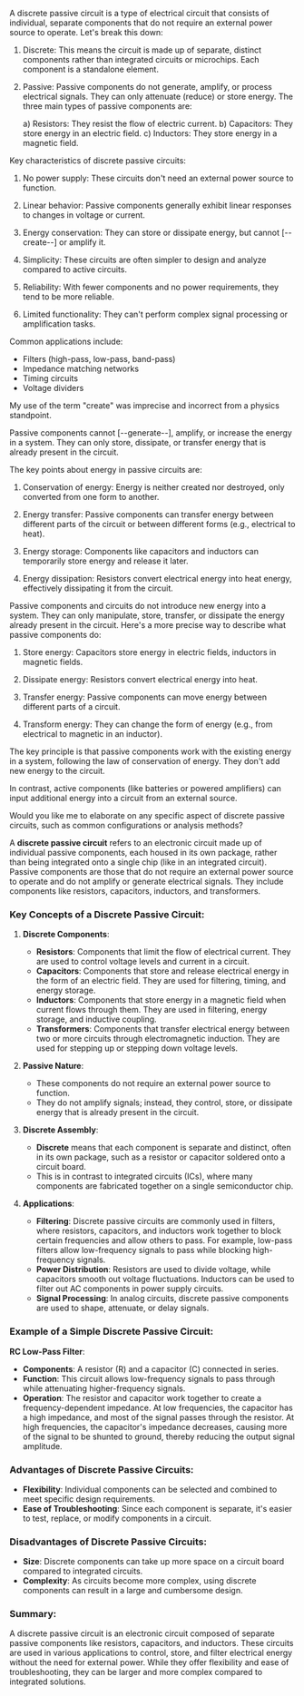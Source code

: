 A discrete passive circuit is a type of electrical circuit that consists of individual, separate components that do not require an external power source to operate. Let's break this down:

1. Discrete:
   This means the circuit is made up of separate, distinct components rather than integrated circuits or microchips. Each component is a standalone element.

2. Passive:
   Passive components do not generate, amplify, or process electrical signals. They can only attenuate (reduce) or store energy. The three main types of passive components are:

   a) Resistors: They resist the flow of electric current.
   b) Capacitors: They store energy in an electric field.
   c) Inductors: They store energy in a magnetic field.

Key characteristics of discrete passive circuits:

1. No power supply: These circuits don't need an external power source to function.

2. Linear behavior: Passive components generally exhibit linear responses to changes in voltage or current.

3. Energy conservation: They can store or dissipate energy, but cannot [--create--] or amplify it.

4. Simplicity: These circuits are often simpler to design and analyze compared to active circuits.

5. Reliability: With fewer components and no power requirements, they tend to be more reliable.

6. Limited functionality: They can't perform complex signal processing or amplification tasks.

Common applications include:
- Filters (high-pass, low-pass, band-pass)
- Impedance matching networks
- Timing circuits
- Voltage dividers

My use of the term "create" was imprecise and incorrect from a physics standpoint.

Passive components cannot [--generate--], amplify, or increase the energy in a system. They can only store, dissipate, or transfer energy that is already present in the circuit.

The key points about energy in passive circuits are:

1. Conservation of energy: Energy is neither created nor destroyed, only converted from one form to another.

2. Energy transfer: Passive components can transfer energy between different parts of the circuit or between different forms (e.g., electrical to heat).

3. Energy storage: Components like capacitors and inductors can temporarily store energy and release it later.

4. Energy dissipation: Resistors convert electrical energy into heat energy, effectively dissipating it from the circuit.


Passive components and circuits do not introduce new energy into a system. They can only manipulate, store, transfer, or dissipate the energy already present in the circuit. Here's a more precise way to describe what passive components do:

1. Store energy: Capacitors store energy in electric fields, inductors in magnetic fields.

2. Dissipate energy: Resistors convert electrical energy into heat.

3. Transfer energy: Passive components can move energy between different parts of a circuit.

4. Transform energy: They can change the form of energy (e.g., from electrical to magnetic in an inductor).

The key principle is that passive components work with the existing energy in a system, following the law of conservation of energy. They don't add new energy to the circuit.

In contrast, active components (like batteries or powered amplifiers) can input additional energy into a circuit from an external source.

Would you like me to elaborate on any specific aspect of discrete passive circuits, such as common configurations or analysis methods?

A **discrete passive circuit** refers to an electronic circuit made up of individual passive components, each housed in its own package, rather than being integrated onto a single chip (like in an integrated circuit). Passive components are those that do not require an external power source to operate and do not amplify or generate electrical signals. They include components like resistors, capacitors, inductors, and transformers.

### Key Concepts of a Discrete Passive Circuit:

1. **Discrete Components**:
   - **Resistors**: Components that limit the flow of electrical current. They are used to control voltage levels and current in a circuit.
   - **Capacitors**: Components that store and release electrical energy in the form of an electric field. They are used for filtering, timing, and energy storage.
   - **Inductors**: Components that store energy in a magnetic field when current flows through them. They are used in filtering, energy storage, and inductive coupling.
   - **Transformers**: Components that transfer electrical energy between two or more circuits through electromagnetic induction. They are used for stepping up or stepping down voltage levels.

2. **Passive Nature**:
   - These components do not require an external power source to function.
   - They do not amplify signals; instead, they control, store, or dissipate energy that is already present in the circuit.

3. **Discrete Assembly**:
   - **Discrete** means that each component is separate and distinct, often in its own package, such as a resistor or capacitor soldered onto a circuit board.
   - This is in contrast to integrated circuits (ICs), where many components are fabricated together on a single semiconductor chip.

4. **Applications**:
   - **Filtering**: Discrete passive circuits are commonly used in filters, where resistors, capacitors, and inductors work together to block certain frequencies and allow others to pass. For example, low-pass filters allow low-frequency signals to pass while blocking high-frequency signals.
   - **Power Distribution**: Resistors are used to divide voltage, while capacitors smooth out voltage fluctuations. Inductors can be used to filter out AC components in power supply circuits.
   - **Signal Processing**: In analog circuits, discrete passive components are used to shape, attenuate, or delay signals.

### Example of a Simple Discrete Passive Circuit:

**RC Low-Pass Filter**:
- **Components**: A resistor (R) and a capacitor (C) connected in series.
- **Function**: This circuit allows low-frequency signals to pass through while attenuating higher-frequency signals.
- **Operation**: The resistor and capacitor work together to create a frequency-dependent impedance. At low frequencies, the capacitor has a high impedance, and most of the signal passes through the resistor. At high frequencies, the capacitor's impedance decreases, causing more of the signal to be shunted to ground, thereby reducing the output signal amplitude.

### Advantages of Discrete Passive Circuits:
- **Flexibility**: Individual components can be selected and combined to meet specific design requirements.
- **Ease of Troubleshooting**: Since each component is separate, it's easier to test, replace, or modify components in a circuit.

### Disadvantages of Discrete Passive Circuits:
- **Size**: Discrete components can take up more space on a circuit board compared to integrated circuits.
- **Complexity**: As circuits become more complex, using discrete components can result in a large and cumbersome design.

### Summary:
A discrete passive circuit is an electronic circuit composed of separate passive components like resistors, capacitors, and inductors. These circuits are used in various applications to control, store, and filter electrical energy without the need for external power. While they offer flexibility and ease of troubleshooting, they can be larger and more complex compared to integrated solutions.
